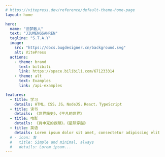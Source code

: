 ```yaml
---
# https://vitepress.dev/reference/default-theme-home-page
layout: home

hero:
  name: "旧梦散人"
  text: "JIUMENGSANREN"
  tagline: "S.T.A.Y"
  image:
    src: "https://docs.bugdesigner.cn/background.svg"
    alt: VitePress
  actions:
    - theme: brand
      text: bilibili
      link: https://space.bilibili.com/671233314
    - theme: alt
      text: Examples
      link: /api-examples

features:
  - title: 学习
    details: HTML，CSS，JS，NodeJS，React，TypeScript
  - title: 读书
    details: 《世界简史》，《平凡的世界》
  - title: 电影
    details: 《肖申克的救赎》，《星际穿越》
  - title: 英语
    details: Lorem ipsum dolor sit amet, consectetur adipiscing elit
  # - icon: 🛠️
  #   title: Simple and minimal, always
  #   details: Lorem ipsum...
---
```

